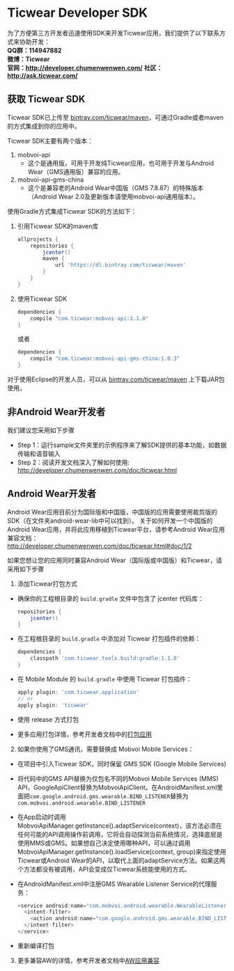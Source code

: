 # Ticwear Developer SDK
为了方便第三方开发者迅速使用SDK来开发Ticwear应用，我们提供了以下联系方式来协助开发：  
**QQ群：114947882**  
**微博：Ticwear**  
**官网：http://developer.chumenwenwen.com/**
**社区：http://ask.ticwear.com/**  

## 获取 Ticwear SDK

Ticwear SDK已上传至 [bintray.com/ticwear/maven](https://bintray.com/ticwear/maven)，可通过Gradle或者maven的方式集成到你的应用中。

Ticwear SDK主要有两个版本：

1. mobvoi-api
   * 这个是通用版，可用于开发纯Ticwear应用，也可用于开发与Android Wear（GMS通用版）兼容的应用。
2. mobvoi-api-gms-china
   * 这个是兼容老的Android Wear中国版（GMS 7.8.87）的特殊版本（Android Wear 2.0及更新版本请使用mobvoi-api通用版本）。

使用Gradle方式集成Ticwear SDK的方法如下：

1. 引用Ticwear SDK的maven库

    ```gradle
    allprojects {
        repositories {
            jcenter()
            maven {
                url 'https://dl.bintray.com/ticwear/maven'
            }
        }
    }
    ```
2. 使用Ticwear SDK

    ```gradle
    dependencies {
        compile "com.ticwear:mobvoi-api:1.1.0"
    }
    ```

    或者

    ```gradle
    dependencies {
        compile "com.ticwear:mobvoi-api-gms-china:1.0.3"
    }
    ```

对于使用Eclipse的开发人员，可以从 [bintray.com/ticwear/maven](https://bintray.com/ticwear/maven) 上下载JAR包使用。

## 非Android Wear开发者
我们建议您采用如下步骤
* Step 1：运行sample文件夹里的示例程序来了解SDK提供的基本功能，如数据传输和语音输入
* Step 2：阅读开发文档深入了解如何使用: http://developer.chumenwenwen.com/doc/ticwear.html

## Android Wear开发者
Android Wear应用目前分为国际版和中国版，中国版的应用需要使用裁剪版的SDK（在文件夹android-wear-lib中可以找到）。
关于如何开发一个中国版的Android Wear应用，并将此应用移植到Ticwear平台，请参考Android Wear应用兼容文档：  
http://developer.chumenwenwen.com/doc/ticwear.html#doc/1/2

如果您想让您的应用同时兼容Android Wear（国际版或中国版）和Ticwear，请采用如下步骤

1. 添加Ticwear打包方式
  * 确保你的工程根目录的 `build.gradle` 文件中包含了 jcenter 代码库：

    ``` gradle
    repositories {
        jcenter()
    }
    ```

  * 在工程根目录的 `build.gradle` 中添加对 Ticwear 打包插件的依赖：

    ``` gradle
    dependencies {
        classpath 'com.ticwear.tools.build:gradle:1.1.0'
    }
    ```

  * 在 Mobile Module 的 `build.gradle` 中使用 Ticwear 打包插件：

    ``` gradle
    apply plugin: 'com.ticwear.application'
    // or
    apply plugin: 'ticwear'
    ```

  * 使用 release 方式打包
  * 更多应用打包详情，参考开发者文档中的[打包应用](http://developer.chumenwenwen.com/doc/ticwear.html)

2. 如果你使用了GMS通讯，需要替换成 Mobvoi Mobile Services：
  * 在项目中引入Ticwear SDK，同时保留 GMS SDK (Google Mobile Services)
  * 将代码中的GMS API替换为仅包名不同的Mobvoi Mobile Services (MMS) API，GoogleApiClient替换为MobvoiApiClient。在AndroidManifest.xml里面把`com.google.android.gms.wearable.BIND_LISTENER`替换为`com.mobvoi.android.wearable.BIND_LISTENER`
  * 在App启动时调用MobvoiApiManager.getInstance().adaptService(context)，该方法必须在任何可能的API调用操作前调用，它将会自动探测当前系统情况，选择底层是使用MMS或GMS。如果想自己决定使用哪种API，可以通过调用MobvoiApiManager.getInstance().loadService(context, group)来指定使用Ticwear或Android Wear的API，以取代上面的adaptService方法。如果这两个方法都没有被调用，API会变成仅Ticwear系统能使用的方式。
  * 在AndroidManifest.xml中注册GMS Wearable Listener Service的代理服务：

    ```java
    <service android:name="com.mobvoi.android.wearable.WearableListenerServiceGoogleImpl">
      <intent-filter>
        <action android:name="com.google.android.gms.wearable.BIND_LISTENER" />
      </intent-filter>
    </service>
    ```
* 重新编译打包

3. 更多兼容AW的详情，参考开发者文档中[AW应用兼容](http://developer.chumenwenwen.com/doc/ticwear.html#doc/1/2)
